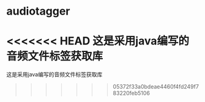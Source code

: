 # audiotagger
<<<<<<< HEAD
这是采用java编写的音频文件标签获取库
=======
这是采用java编写的音频文件标签获取库
>>>>>>> 05372f33a0bdeae4460f4fd249f783220feb5106
